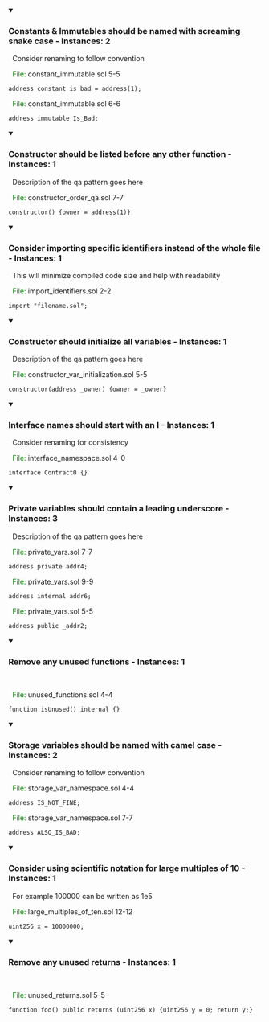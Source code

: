 
 <details open> 
 <summary> 
 <h3> Constants & Immutables should be named with screaming snake case - Instances: 2 </h3>
 </summary> 
 &nbsp; Consider renaming to follow convention 

 &nbsp;
 <span style="color: green;">File: </span> constant_immutable.sol 5-5 
 ```solidity 
 address constant is_bad = address(1); 
 ```
 &nbsp;
 <span style="color: green;">File: </span> constant_immutable.sol 6-6 
 ```solidity 
 address immutable Is_Bad; 
 ``` 
 </details>

 <details open> 
 <summary> 
 <h3> Constructor should be listed before any other function - Instances: 1 </h3>
 </summary> 
 &nbsp; Description of the qa pattern goes here 

 &nbsp;
 <span style="color: green;">File: </span> constructor_order_qa.sol 7-7 
 ```solidity 
 constructor() {owner = address(1)} 
 ``` 
 </details>

 <details open> 
 <summary> 
 <h3> Consider importing specific identifiers instead of the whole file - Instances: 1 </h3>
 </summary> 
 &nbsp; This will minimize compiled code size and help with readability 

 &nbsp;
 <span style="color: green;">File: </span> import_identifiers.sol 2-2 
 ```solidity 
 import "filename.sol"; 
 ``` 
 </details>

 <details open> 
 <summary> 
 <h3> Constructor should initialize all variables - Instances: 1 </h3>
 </summary> 
 &nbsp; Description of the qa pattern goes here 

 &nbsp;
 <span style="color: green;">File: </span> constructor_var_initialization.sol 5-5 
 ```solidity 
 constructor(address _owner) {owner = _owner} 
 ``` 
 </details>

 <details open> 
 <summary> 
 <h3> Interface names should start with an I - Instances: 1 </h3>
 </summary> 
 &nbsp; Consider renaming for consistency 

 &nbsp;
 <span style="color: green;">File: </span> interface_namespace.sol 4-0 
 ```solidity 
 interface Contract0 {} 
 ``` 
 </details>

 <details open> 
 <summary> 
 <h3> Private variables should contain a leading underscore - Instances: 3 </h3>
 </summary> 
 &nbsp; Description of the qa pattern goes here 

 &nbsp;
 <span style="color: green;">File: </span> private_vars.sol 7-7 
 ```solidity 
 address private addr4; 
 ```
 &nbsp;
 <span style="color: green;">File: </span> private_vars.sol 9-9 
 ```solidity 
 address internal addr6; 
 ```
 &nbsp;
 <span style="color: green;">File: </span> private_vars.sol 5-5 
 ```solidity 
 address public _addr2; 
 ``` 
 </details>

 <details open> 
 <summary> 
 <h3> Remove any unused functions - Instances: 1 </h3>
 </summary> 
 &nbsp;  

 &nbsp;
 <span style="color: green;">File: </span> unused_functions.sol 4-4 
 ```solidity 
 function isUnused() internal {} 
 ``` 
 </details>

 <details open> 
 <summary> 
 <h3> Storage variables should be named with camel case - Instances: 2 </h3>
 </summary> 
 &nbsp; Consider renaming to follow convention 

 &nbsp;
 <span style="color: green;">File: </span> storage_var_namespace.sol 4-4 
 ```solidity 
 address IS_NOT_FINE; 
 ```
 &nbsp;
 <span style="color: green;">File: </span> storage_var_namespace.sol 7-7 
 ```solidity 
 address ALSO_IS_BAD; 
 ``` 
 </details>

 <details open> 
 <summary> 
 <h3> Consider using scientific notation for large multiples of 10 - Instances: 1 </h3>
 </summary> 
 &nbsp; For example 100000 can be written as 1e5 

 &nbsp;
 <span style="color: green;">File: </span> large_multiples_of_ten.sol 12-12 
 ```solidity 
 uint256 x = 10000000; 
 ``` 
 </details>

 <details open> 
 <summary> 
 <h3> Remove any unused returns - Instances: 1 </h3>
 </summary> 
 &nbsp;  

 &nbsp;
 <span style="color: green;">File: </span> unused_returns.sol 5-5 
 ```solidity 
 function foo() public returns (uint256 x) {uint256 y = 0; return y;} 
 ``` 
 </details>
